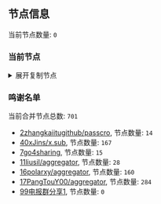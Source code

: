 
## 节点信息
当前节点数量: `0`
### 当前节点
<details>
  <summary>展开复制节点</summary>

    

</details>

### 鸣谢名单
当前合并节点总数: `701`
- [2zhangkaiitugithub/passcro](https://github.com/zhangkaiitugithub/passcro), 节点数量: `14`
- [40xJins/x.sub](https://github.com/0xJins/x.sub), 节点数量: `167`
- [7go4sharing](https://github.com/go4sharing), 节点数量: `15`
- [11liusil/aggregator](https://github.com/liusil/aggregator), 节点数量: `28`
- [16polarxy/aggregator](https://github.com/polarxy/aggregator), 节点数量: `160`
- [17PangTouY00/aggregator](https://github.com/PangTouY00/aggregator), 节点数量: `284`
- [99电报群分享1](https://github.com/cdddbc/getAirport), 节点数量: `0`


